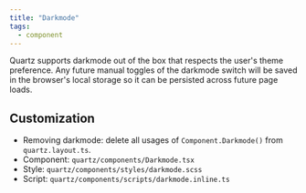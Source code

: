 ```yaml
---
title: "Darkmode"
tags:
  - component
---
```


Quartz supports darkmode out of the box that respects the user's theme preference. Any future manual toggles of the darkmode switch will be saved in the browser's local storage so it can be persisted across future page loads.

## Customization

- Removing darkmode: delete all usages of `Component.Darkmode()` from `quartz.layout.ts`.
- Component: `quartz/components/Darkmode.tsx`
- Style: `quartz/components/styles/darkmode.scss`
- Script: `quartz/components/scripts/darkmode.inline.ts`
